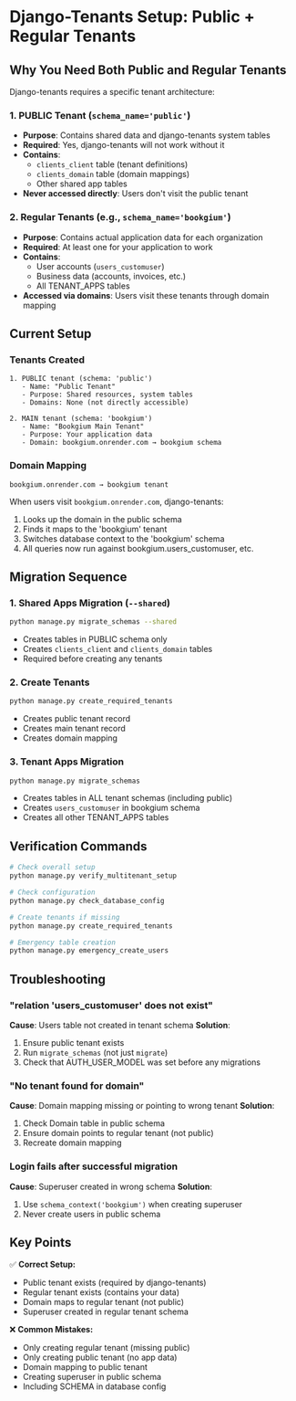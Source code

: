 # Django-Tenants Setup: Public + Regular Tenants

## Why You Need Both Public and Regular Tenants

Django-tenants requires a specific tenant architecture:

### 1. **PUBLIC Tenant** (`schema_name='public'`)
- **Purpose**: Contains shared data and django-tenants system tables
- **Required**: Yes, django-tenants will not work without it
- **Contains**: 
  - `clients_client` table (tenant definitions)
  - `clients_domain` table (domain mappings)
  - Other shared app tables
- **Never accessed directly**: Users don't visit the public tenant

### 2. **Regular Tenants** (e.g., `schema_name='bookgium'`)
- **Purpose**: Contains actual application data for each organization
- **Required**: At least one for your application to work
- **Contains**:
  - User accounts (`users_customuser`)
  - Business data (accounts, invoices, etc.)
  - All TENANT_APPS tables
- **Accessed via domains**: Users visit these tenants through domain mapping

## Current Setup

### Tenants Created
```
1. PUBLIC tenant (schema: 'public')
   - Name: "Public Tenant"
   - Purpose: Shared resources, system tables
   - Domains: None (not directly accessible)

2. MAIN tenant (schema: 'bookgium')  
   - Name: "Bookgium Main Tenant"
   - Purpose: Your application data
   - Domain: bookgium.onrender.com → bookgium schema
```

### Domain Mapping
```
bookgium.onrender.com → bookgium tenant
```

When users visit `bookgium.onrender.com`, django-tenants:
1. Looks up the domain in the public schema
2. Finds it maps to the 'bookgium' tenant
3. Switches database context to the 'bookgium' schema
4. All queries now run against bookgium.users_customuser, etc.

## Migration Sequence

### 1. Shared Apps Migration (`--shared`)
```bash
python manage.py migrate_schemas --shared
```
- Creates tables in PUBLIC schema only
- Creates `clients_client` and `clients_domain` tables
- Required before creating any tenants

### 2. Create Tenants
```bash
python manage.py create_required_tenants
```
- Creates public tenant record
- Creates main tenant record  
- Creates domain mapping

### 3. Tenant Apps Migration
```bash
python manage.py migrate_schemas
```
- Creates tables in ALL tenant schemas (including public)
- Creates `users_customuser` in bookgium schema
- Creates all other TENANT_APPS tables

## Verification Commands

```bash
# Check overall setup
python manage.py verify_multitenant_setup

# Check configuration
python manage.py check_database_config

# Create tenants if missing
python manage.py create_required_tenants

# Emergency table creation
python manage.py emergency_create_users
```

## Troubleshooting

### "relation 'users_customuser' does not exist"
**Cause**: Users table not created in tenant schema
**Solution**: 
1. Ensure public tenant exists
2. Run `migrate_schemas` (not just `migrate`)
3. Check that AUTH_USER_MODEL was set before any migrations

### "No tenant found for domain"
**Cause**: Domain mapping missing or pointing to wrong tenant
**Solution**:
1. Check Domain table in public schema
2. Ensure domain points to regular tenant (not public)
3. Recreate domain mapping

### Login fails after successful migration
**Cause**: Superuser created in wrong schema
**Solution**:
1. Use `schema_context('bookgium')` when creating superuser
2. Never create users in public schema

## Key Points

✅ **Correct Setup:**
- Public tenant exists (required by django-tenants)
- Regular tenant exists (contains your data)
- Domain maps to regular tenant (not public)
- Superuser created in regular tenant schema

❌ **Common Mistakes:**
- Only creating regular tenant (missing public)
- Only creating public tenant (no app data)
- Domain mapping to public tenant
- Creating superuser in public schema
- Including SCHEMA in database config
